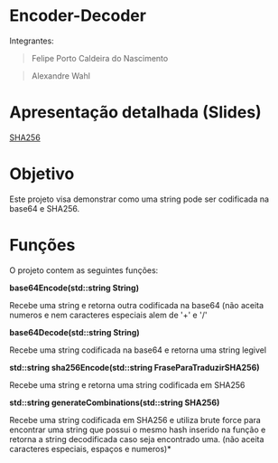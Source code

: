 # Encoder-Decoder
Integrantes:
>Felipe Porto Caldeira do Nascimento

>Alexandre Wahl

# Apresentação detalhada (Slides)
[SHA256](https://github.com/SOLDATO2/encoder-decoder/raw/master/SHA%20256.pptx)

# Objetivo
Este projeto visa demonstrar como uma string pode ser codificada na base64 e SHA256. 

# Funções
O projeto contem as seguintes funções:

**base64Encode(std::string String)**

Recebe uma string e retorna outra codificada na base64 (não aceita numeros e nem caracteres especiais alem de '+' e '/'

**base64Decode(std::string String)**

Recebe uma string codificada na base64 e retorna uma string legivel

**std::string sha256Encode(std::string FraseParaTraduzirSHA256)**

Recebe uma string e retorna uma string codificada em SHA256

**std::string generateCombinations(std::string SHA256)**

Recebe uma string codificada em SHA256 e utiliza brute force para encontrar uma string que possui o mesmo hash inserido na função e retorna a string decodificada caso seja encontrado uma. (não aceita caracteres especiais, espaços e numeros)*
